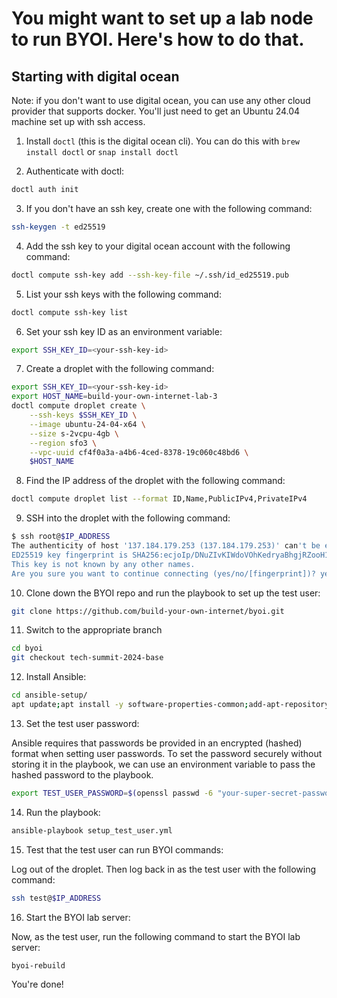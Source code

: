 # You might want to set up a lab node to run BYOI. Here's how to do that.

## Starting with digital ocean

Note: if you don't want to use digital ocean, you can use any other cloud
provider that supports docker. You'll just need to get an Ubuntu 24.04 machine
set up with ssh access.

1. Install `doctl` (this is the digital ocean cli). You can do this with `brew install doctl` or `snap install doctl`

2. Authenticate with doctl:

  ```bash
  doctl auth init
  ```

3. If you don't have an ssh key, create one with the following command:

  ```bash
  ssh-keygen -t ed25519
  ```

4. Add the ssh key to your digital ocean account with the following command:

  ```bash
  doctl compute ssh-key add --ssh-key-file ~/.ssh/id_ed25519.pub
  ```

5. List your ssh keys with the following command:

  ```bash
  doctl compute ssh-key list
  ```

6. Set your ssh key ID as an environment variable:

  ```bash
  export SSH_KEY_ID=<your-ssh-key-id>
  ```

7. Create a droplet with the following command:

  ```bash
  export SSH_KEY_ID=<your-ssh-key-id>
  export HOST_NAME=build-your-own-internet-lab-3
  doctl compute droplet create \
      --ssh-keys $SSH_KEY_ID \
      --image ubuntu-24-04-x64 \
      --size s-2vcpu-4gb \
      --region sfo3 \
      --vpc-uuid cf4f0a3a-a4b6-4ced-8378-19c060c48bd6 \
      $HOST_NAME
  ```

8. Find the IP address of the droplet with the following command:

  ```bash
  doctl compute droplet list --format ID,Name,PublicIPv4,PrivateIPv4
  ```

9. SSH into the droplet with the following command:

  ```bash
  $ ssh root@$IP_ADDRESS
  The authenticity of host '137.184.179.253 (137.184.179.253)' can't be established.
  ED25519 key fingerprint is SHA256:ecjoIp/DNuZIvKIWdoVOhKedryaBhgjRZooH1iYMKGU.
  This key is not known by any other names.
  Are you sure you want to continue connecting (yes/no/[fingerprint])? yes
  ```

10. Clone down the BYOI repo and run the playbook to set up the test user:

  ```bash
  git clone https://github.com/build-your-own-internet/byoi.git
  ```

11. Switch to the appropriate branch

  ```bash
  cd byoi
  git checkout tech-summit-2024-base
  ```

12. Install Ansible:

  ```bash
  cd ansible-setup/
  apt update;apt install -y software-properties-common;add-apt-repository --yes --update ppa:ansible/ansible;apt install -y ansible;
  ```

13. Set the test user password:

Ansible requires that passwords be provided in an encrypted (hashed) format when setting user passwords. To set the password securely without storing it in the playbook, we can use an environment variable to pass the hashed password to the playbook.

  ```bash
  export TEST_USER_PASSWORD=$(openssl passwd -6 "your-super-secret-password")
  ```

14. Run the playbook:

  ```bash
  ansible-playbook setup_test_user.yml
  ```

15. Test that the test user can run BYOI commands:

Log out of the droplet. Then log back in as the test user with the following command:

  ```bash
  ssh test@$IP_ADDRESS
  ```

16. Start the BYOI lab server:

Now, as the test user, run the following command to start the BYOI lab server:

  ```bash
  byoi-rebuild
  ```

You're done!
